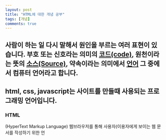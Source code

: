 ```yaml
---
layout: post
title: "HTML에 대한 개념 공부"
tags: [개념]
comments: true
---
```

사람이 하는 일
다시 말해서
원인을 부르는 여러 표현이 있습니다.
부호 또는 신호라는 의미의 <strong><u>코드(code)</u></strong>,
원천이라는 뜻의 <strong><u>소스(Source)</u></strong>,
약속이라는 의미에서 <strong><u>언어</u></strong>
그 중에서 컴퓨터 언어라고 합니다.
--- 

## html, css, javascript는 사이트를 만들때 사용되는 프로그래밍 언어입니다.
  ### HTML
  (HyperText Markup Language)
  웹브라우저를 통해 사용자(이용자에게 보이는 웹 문서를 작성하기 위한 언
